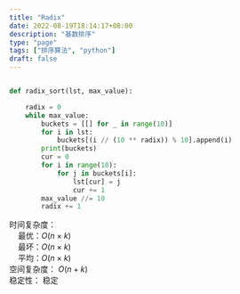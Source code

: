```yaml
---
title: "Radix"
date: 2022-08-19T18:14:17+08:00
description: "基数排序"
type: "page"
tags: ["排序算法", "python"]
draft: false
---
```


```python

def radix_sort(lst, max_value):

    radix = 0
    while max_value:
        buckets = [[] for _ in range(10)]
        for i in lst:
            buckets[(i // (10 ** radix)) % 10].append(i)
        print(buckets)
        cur = 0
        for i in range(10):
            for j in buckets[i]:
                lst[cur] = j
                cur += 1
        max_value //= 10
        radix += 1

```
时间复杂度：  
&nbsp; &nbsp; 最优：$O(n×k)$   
&nbsp; &nbsp; 最坏：$O(n×k)$   
&nbsp; &nbsp; 平均：$O(n×k)$   
空间复杂度： $O(n + k)$  
稳定性： 稳定